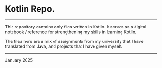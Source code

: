 # Kotlin Repo.
---

This repository contains only files written in Kotlin. It serves as a digital notebook / reference for strengthening my skills in learning Kotlin.

The files here are a mix of assignments from my university that I have translated from Java, and projects that I have given myself.

---
January 2025
